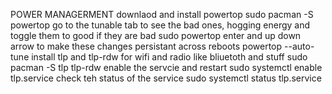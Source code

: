 POWER MANAGERMENT
	downlaod and install powertop
sudo pacman -S powertop
	go to the tunable tab to see the bad ones, hogging energy and toggle them to good if they are bad
sudo powertop	enter and up down arrow 
	to make these changes persistant across reboots
powertop --auto-tune
	install tlp and tlp-rdw for wifi and radio like bliuetoth and stuff
sudo pacman -S tlp tlp-rdw
	enable the servcie and restart
sudo systemctl enable tlp.service
	check teh status of the service
sudo systemctl status tlp.service

